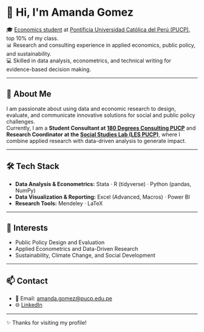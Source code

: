 # 👋 Hi, I'm Amanda Gomez  

🎓 [Economics student](https://www.pucp.edu.pe/carreras/pregrado/economia) at [Pontificia Universidad Católica del Perú (PUCP)](https://www.pucp.edu.pe/), top 10% of my class.  
📊 Research and consulting experience in applied economics, public policy, and sustainability.  
💻 Skilled in data analysis, econometrics, and technical writing for evidence-based decision making.  

---

## 🚀 About Me  
I am passionate about using data and economic research to design, evaluate, and communicate innovative solutions for social and public policy challenges.  
Currently, I am a **Student Consultant at [180 Degrees Consulting PUCP](https://www.linkedin.com/company/180dc-pucp/)** and **Research Coordinator at the [Social Studies Lab (LES PUCP)](https://www.instagram.com/lespucp/)**, where I combine applied research with data-driven analysis to generate impact.  

---

## 🛠️ Tech Stack  
- **Data Analysis & Econometrics:** Stata · R (tidyverse) · Python (pandas, NumPy)  
- **Data Visualization & Reporting:** Excel (Advanced, Macros) · Power BI  
- **Research Tools:** Mendeley · LaTeX  

---

## 📌 Interests  
- Public Policy Design and Evaluation  
- Applied Econometrics and Data-Driven Research  
- Sustainability, Climate Change, and Social Development  

---

## 📫 Contact  
- 📧 Email: amanda.gomez@pucp.edu.pe  
- 🌐 [LinkedIn](https://www.linkedin.com/in/amanda-gomez-508798327/)  

---
✨ Thanks for visiting my profile!
